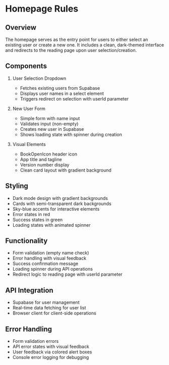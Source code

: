 # Homepage Rules

## Overview

The homepage serves as the entry point for users to either select an existing user or create a new one. It includes a clean, dark-themed interface and redirects to the reading page upon user selection/creation.

## Components

1. User Selection Dropdown

   - Fetches existing users from Supabase
   - Displays user names in a select element
   - Triggers redirect on selection with userId parameter

2. New User Form

   - Simple form with name input
   - Validates input (non-empty)
   - Creates new user in Supabase
   - Shows loading state with spinner during creation

3. Visual Elements
   - BookOpenIcon header icon
   - App title and tagline
   - Version number display
   - Clean card layout with gradient background

## Styling

- Dark mode design with gradient backgrounds
- Cards with semi-transparent dark backgrounds
- Sky-blue accents for interactive elements
- Error states in red
- Success states in green
- Loading states with animated spinner

## Functionality

- Form validation (empty name check)
- Error handling with visual feedback
- Success confirmation message
- Loading spinner during API operations
- Redirect logic to reading page with userId parameter

## API Integration

- Supabase for user management
- Real-time data fetching for user list
- Browser client for client-side operations

## Error Handling

- Form validation errors
- API error states with visual feedback
- User feedback via colored alert boxes
- Console error logging for debugging
